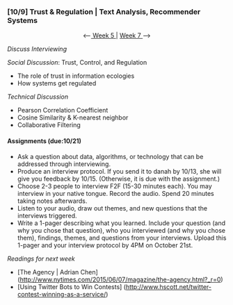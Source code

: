 ### [10/9] Trust & Regulation | Text Analysis, Recommender Systems

<p align="center"> <--<a href="https://github.com/giladlotan/itpmssd/blob/master/Week_5/README.md"> Week 5 </a> | <a href="https://github.com/giladlotan/itpmssd/blob/master/Week_7/README.md"> Week 7 </a> --> </p>

_Discuss Interviewing_

_Social Discussion_: Trust, Control, and Regulation
- The role of trust in information ecologies
- How systems get regulated

_Technical Discussion_
- Pearson Correlation Coefficient
- Cosine Similarity & K-nearest neighbor
- Collaborative Filtering

#### Assignments (due:10/21) 
- Ask a question about data, algorithms, or technology that can be addressed through interviewing. 
- Produce an interview protocol. If you send it to danah by 10/13, she will give you feedback by 10/15. (Otherwise, it is due with the assignment.)
- Choose 2-3 people to interview F2F (15-30 minutes each). You may interview in your native tongue. Record the audio. Spend 20 minutes taking notes afterwards. 
- Listen to your audio, draw out themes, and new questions that the interviews triggered.
- Write a 1-pager describing what you learned. Include your question (and why you chose that question), who you interviewed (and why you chose them), findings, themes, and questions from your interviews. Upload this 1-pager and your interview protocol by 4PM on October 21st.

_Readings for next week_
- [The Agency | Adrian Chen] (http://www.nytimes.com/2015/06/07/magazine/the-agency.html?_r=0)
- [Using Twitter Bots to Win Contests] (http://www.hscott.net/twitter-contest-winning-as-a-service/)
